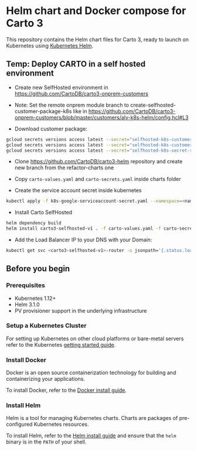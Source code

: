 # Helm chart and Docker compose for Carto 3

This repository contains the Helm chart files for Carto 3, ready to launch on Kubernetes using [Kubernetes Helm](https://github.com/helm/helm).

## Temp: Deploy CARTO in a self hosted environment

- Create new SelfHosted environment in https://github.com/CartoDB/carto3-onprem-customers

* Note: Set the remote onprem module branch to create-selfhosted-customer-package-k8s like in https://github.com/CartoDB/carto3-onprem-customers/blob/master/customers/alv-k8s-helm/config.hcl#L3

- Download customer package:
```bash
gcloud secrets versions access latest --secret="selfhosted-k8s-customer-package" --project="carto-tnt-onp-$ONPREM_ID" > carto-values.yaml
gcloud secrets versions access latest --secret="selfhosted-k8s-customer-package-secrets" --project="carto-tnt-onp-$ONPREM_ID" > carto-secrets.yaml
gcloud secrets versions access latest --secret="selfhosted-k8s-secret-sa-key" --project="carto-tnt-onp-$ONPREM_ID" > k8s-google-serviceaccount-secret.yaml
```
- Clone https://github.com/CartoDB/carto3-helm repository and create new branch from the refactor-charts one

- Copy `carto-values.yaml` and `carto-secrets.yaml` inside charts folder

- Create the service account secret inside kubernetes
```bash
kubectl apply -f k8s-google-serviceaccount-secret.yaml --namespace=<namespace>
```
- Install Carto SelfHosted
```bash
helm dependency build
helm install carto3-selfhosted-v1 . -f carto-values.yaml -f carto-secrets.yaml
```

- Add the Load Balancer IP to your DNS with your Domain:

```bash
kubectl get svc <carto3-selfhosted-v1>-router -o jsonpath='{.status.loadBalancer.ingress.*.ip}'
```


## Before you begin

### Prerequisites

- Kubernetes 1.12+
- Helm 3.1.0
- PV provisioner support in the underlying infrastructure

### Setup a Kubernetes Cluster

For setting up Kubernetes on other cloud platforms or bare-metal servers refer to the Kubernetes [getting started guide](http://kubernetes.io/docs/getting-started-guides/).

### Install Docker

Docker is an open source containerization technology for building and containerizing your applications.

To install Docker, refer to the [Docker install guide](https://docs.docker.com/engine/install/).

### Install Helm

Helm is a tool for managing Kubernetes charts. Charts are packages of pre-configured Kubernetes resources.

To install Helm, refer to the [Helm install guide](https://github.com/helm/helm#install) and ensure that the `helm` binary is in the `PATH` of your shell.

